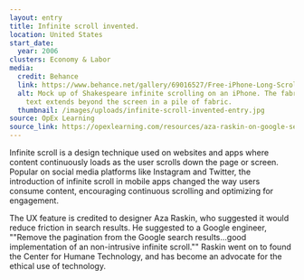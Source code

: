 ```yaml
---
layout: entry
title: Infinite scroll invented.
location: United States
start_date:
  year: 2006
clusters: Economy & Labor
media:
  credit: Behance
  link: https://www.behance.net/gallery/69016527/Free-iPhone-Long-Scroll-Fabric-Mockup
  alt: Mock up of Shakespeare infinite scrolling on an iPhone. The fabric of the
    text extends beyond the screen in a pile of fabric.
  thumbnail: /images/uploads/infinite-scroll-invented-entry.jpg
source: OpEx Learning
source_link: https://opexlearning.com/resources/aza-raskin-on-google-search-results/441/
---
```

Infinite scroll is a design technique used on websites and apps where content continuously loads as the user scrolls down the page or screen. Popular on social media platforms like Instagram and Twitter, the introduction of infinite scroll in mobile apps changed the way users consume content, encouraging continuous scrolling and optimizing for engagement. 

The UX feature is credited to designer Aza Raskin, who suggested it would reduce friction in search results. He suggested to a Google engineer, ""Remove the pagination from the Google search results...good implementation of an non-intrusive infinite scroll."" Raskin went on to found the Center for Humane Technology, and has become an advocate for the ethical use of technology.